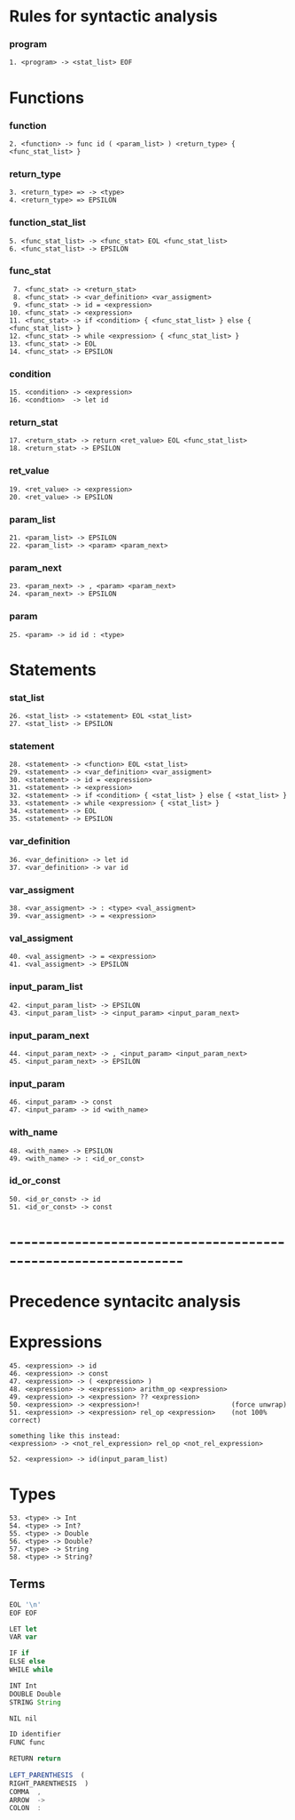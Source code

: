 
# Rules for syntactic analysis 

### program
```
1. <program> -> <stat_list> EOF
```

# Functions

### function
```
2. <function> -> func id ( <param_list> ) <return_type> { <func_stat_list> }
```

### return_type
```
3. <return_type> => -> <type>
4. <return_type> => EPSILON
```

### function_stat_list
```
5. <func_stat_list> -> <func_stat> EOL <func_stat_list>
6. <func_stat_list> -> EPSILON 
```
### func_stat
```
 7. <func_stat> -> <return_stat>
 8. <func_stat> -> <var_definition> <var_assigment> 
 9. <func_stat> -> id = <expression>
10. <func_stat> -> <expression> 
11. <func_stat> -> if <condition> { <func_stat_list> } else { <func_stat_list> }
12. <func_stat> -> while <expression> { <func_stat_list> }
13. <func_stat> -> EOL
14. <func_stat> -> EPSILON
```
### condition
```
15. <condition> -> <expression>
16. <condtion>  -> let id
```
### return_stat
```
17. <return_stat> -> return <ret_value> EOL <func_stat_list>
18. <return_stat> -> EPSILON
```
### ret_value
```
19. <ret_value> -> <expression>
20. <ret_value> -> EPSILON
```


### param_list

```
21. <param_list> -> EPSILON
22. <param_list> -> <param> <param_next>
```
### param_next
```
23. <param_next> -> , <param> <param_next>
24. <param_next> -> EPSILON
```

### param
```
25. <param> -> id id : <type>
```

# Statements

### stat_list
```
26. <stat_list> -> <statement> EOL <stat_list>
27. <stat_list> -> EPSILON
```

### statement
```
28. <statement> -> <function> EOL <stat_list>
29. <statement> -> <var_definition> <var_assigment> 
30. <statement> -> id = <expression>
31. <statement> -> <expression> 
32. <statement> -> if <condition> { <stat_list> } else { <stat_list> }
33. <statement> -> while <expression> { <stat_list> }
34. <statement> -> EOL
35. <statement> -> EPSILON
```

### var_definition
```
36. <var_definition> -> let id
37. <var_definition> -> var id
```

### var_assigment
```
38. <var_assigment> -> : <type> <val_assigment>
39. <var_assigment> -> = <expression>
```

### val_assigment
```
40. <val_assigment> -> = <expression>
41. <val_assigment> -> EPSILON
```

### input_param_list
```
42. <input_param_list> -> EPSILON
43. <input_param_list> -> <input_param> <input_param_next>
```
### input_param_next
```
44. <input_param_next> -> , <input_param> <input_param_next>
45. <input_param_next> -> EPSILON
```

### input_param
```
46. <input_param> -> const        
47. <input_param> -> id <with_name>
```

### with_name
```
48. <with_name> -> EPSILON 
49. <with_name> -> : <id_or_const>
```

### id_or_const
```
50. <id_or_const> -> id
51. <id_or_const> -> const
```





# --------------------------------------------------------------

# Precedence syntacitc analysis

# Expressions
```
45. <expression> -> id
46. <expression> -> const
47. <expression> -> ( <expression> )
48. <expression> -> <expression> arithm_op <expression>
49. <expression> -> <expression> ?? <expression>
50. <expression> -> <expression>!                       (force unwrap)
51. <expression> -> <expression> rel_op <expression>    (not 100% correct)

something like this instead:
<expression> -> <not_rel_expression> rel_op <not_rel_expression>  

52. <expression> -> id(input_param_list)

```

# Types
```
53. <type> -> Int
54. <type> -> Int?
55. <type> -> Double
56. <type> -> Double?
57. <type> -> String
58. <type> -> String?
```


## Terms

```ts
EOL '\n'
EOF EOF

LET let
VAR var

IF if
ELSE else
WHILE while

INT Int
DOUBLE Double 
STRING String

NIL nil

ID identifier
FUNC func

RETURN return
 
LEFT_PARENTHESIS  (
RIGHT_PARENTHESIS  )
COMMA  ,
ARROW  ->
COLON  :
```


